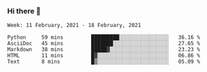 ### Hi there 👋

<!--START_SECTION:waka-->
```text
Week: 11 February, 2021 - 18 February, 2021

Python     59 mins         █████████░░░░░░░░░░░░░░░░   36.16 % 
AsciiDoc   45 mins         ███████░░░░░░░░░░░░░░░░░░   27.65 % 
Markdown   38 mins         █████▓░░░░░░░░░░░░░░░░░░░   23.23 % 
HTML       11 mins         █▓░░░░░░░░░░░░░░░░░░░░░░░   06.86 % 
Text       8 mins          █▒░░░░░░░░░░░░░░░░░░░░░░░   05.09 % 
```
<!--END_SECTION:waka-->

<!--
**yqmmm/yqmmm** is a ✨ _special_ ✨ repository because its `README.md` (this file) appears on your GitHub profile.

Here are some ideas to get you started:

- 🔭 I’m currently working on ...
- 🌱 I’m currently learning ...
- 👯 I’m looking to collaborate on ...
- 🤔 I’m looking for help with ...
- 💬 Ask me about ...
- 📫 How to reach me: ...
- 😄 Pronouns: ...
- ⚡ Fun fact: ...
-->
